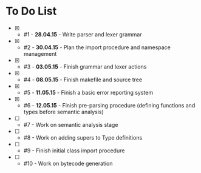 To Do List
============

- [x] - #1 - **28.04.15** - Write parser and lexer grammar
- [x] - #2 - **30.04.15** - Plan the import procedure and namespace management
- [x] - #3 - **03.05.15** - Finish grammar and lexer actions
- [x] - #4 - **08.05.15** - Finish makefile and source tree
- [x] - #5 - **11.05.15** - Finish a basic error reporting system
- [x] - #6 - **12.05.15** - Finish pre-parsing procedure (defining functions and types before semantic analysis)
- [ ] - #7 - Work on semantic analysis stage
- [ ] - #8 - Work on adding supers to Type definitions
- [ ] - #9 - Finish initial class import procedure
- [ ] - #10 - Work on bytecode generation
